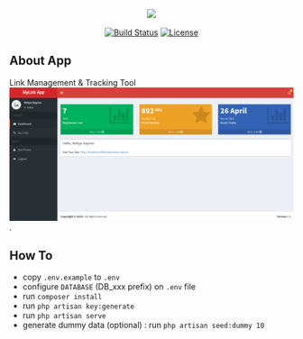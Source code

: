 <p align="center"><img src="https://laravel.com/assets/img/components/logo-laravel.svg"></p>

<p align="center">
<a href="https://travis-ci.org/laravel/framework"><img src="https://travis-ci.org/laravel/framework.svg" alt="Build Status"></a>
<a href="https://packagist.org/packages/laravel/framework"><img src="https://poser.pugx.org/laravel/framework/license.svg" alt="License"></a>
</p>

## About App

Link Management & Tracking Tool
![Preview](https://raw.githubusercontent.com/axquired24/mylink/master/preview-app.png).

## How To

- copy `.env.example` to `.env`
- configure `DATABASE` (DB_xxx prefix) on `.env` file
- run `composer install`
- run `php artisan key:generate`
- run `php artisan serve`
- generate dummy data (optional) : run `php artisan seed:dummy 10`
